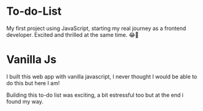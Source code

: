 # To-do-List
My first project using JavaScript, starting my real journey as a frontend developer. Excited and thrilled at the same time. 😂🚀

# Vanilla Js

I built this web app with vanilla javascript, I never thought I would be able to do this but here I am!

Building this to-do list was exciting, a bit estressful too but at the end i found my way.
